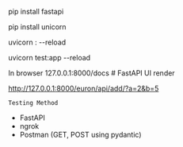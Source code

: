 pip install fastapi

pip install unicorn

uvicorn <path>:<object> --reload

uvicorn test:app --reload

In browser 127.0.0.1:8000/docs # FastAPI UI render

http://127.0.0.1:8000/euron/api/add/?a=2&b=5

`Testing Method`
- FastAPI
- ngrok
- Postman (GET, POST using pydantic)

